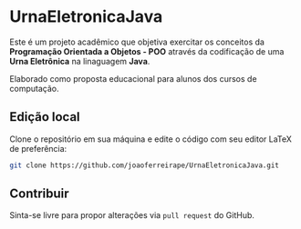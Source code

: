 # UrnaEletronicaJava

Este é um projeto acadêmico que objetiva exercitar os conceitos da **Programação Orientada a Objetos - POO** através da codificação de uma **Urna Eletrônica** na linaguagem **Java**.

Elaborado como proposta educacional para alunos dos cursos de computação.

## Edição local

Clone o repositório em sua máquina e edite o código com seu editor LaTeX de preferência:

```bash
git clone https://github.com/joaoferreirape/UrnaEletronicaJava.git
```

## Contribuir

Sinta-se livre para propor alterações via `pull request` do GitHub.
